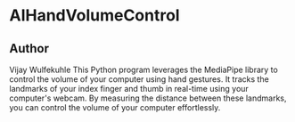 # AIHandVolumeControl
## Author
Vijay Wulfekuhle
This Python program leverages the MediaPipe library to control the volume of your computer using hand gestures. It tracks the landmarks of your index finger and thumb in real-time using your computer's webcam. By measuring the distance between these landmarks, you can control the volume of your computer effortlessly.

